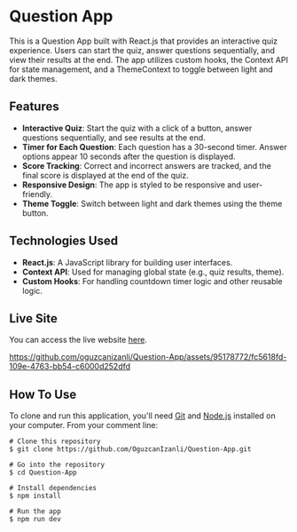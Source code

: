 # Question App

This is a Question App built with React.js that provides an interactive quiz experience. Users can start the quiz, answer questions sequentially, and view their results at the end. The app utilizes custom hooks, the Context API for state management, and a ThemeContext to toggle between light and dark themes.

## Features

- **Interactive Quiz**: Start the quiz with a click of a button, answer questions sequentially, and see results at the end.
- **Timer for Each Question**: Each question has a 30-second timer. Answer options appear 10 seconds after the question is displayed.
- **Score Tracking**: Correct and incorrect answers are tracked, and the final score is displayed at the end of the quiz.
- **Responsive Design**: The app is styled to be responsive and user-friendly.
- **Theme Toggle**: Switch between light and dark themes using the theme button.

## Technologies Used

- **React.js**: A JavaScript library for building user interfaces.
- **Context API**: Used for managing global state (e.g., quiz results, theme).
- **Custom Hooks**: For handling countdown timer logic and other reusable logic.

## Live Site

You can access the live website [here](https://reactquestionapp.netlify.app/).

https://github.com/oguzcanizanli/Question-App/assets/95178772/fc5618fd-109e-4763-bb54-c6000d252dfd

## How To Use

To clone and run this application, you'll need [Git](https://git-scm.com/) and [Node.js](https://nodejs.org/en) installed on your computer.
From your comment line:

```
# Clone this repository
$ git clone https://github.com/OguzcanIzanli/Question-App.git

# Go into the repository
$ cd Question-App

# Install dependencies
$ npm install

# Run the app
$ npm run dev
```
